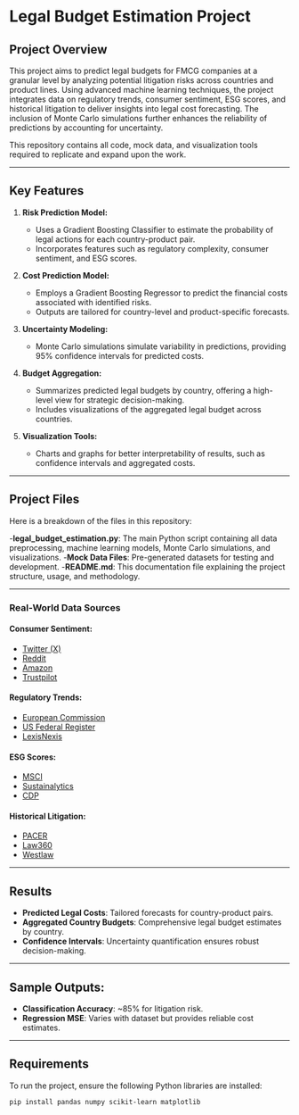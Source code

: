 # Legal Budget Estimation Project

## Project Overview
This project aims to predict legal budgets for FMCG companies at a granular level by analyzing potential litigation risks across countries and product lines. Using advanced machine learning techniques, the project integrates data on regulatory trends, consumer sentiment, ESG scores, and historical litigation to deliver insights into legal cost forecasting. The inclusion of Monte Carlo simulations further enhances the reliability of predictions by accounting for uncertainty.

This repository contains all code, mock data, and visualization tools required to replicate and expand upon the work.

---

## Key Features
1. **Risk Prediction Model:**
   - Uses a Gradient Boosting Classifier to estimate the probability of legal actions for each country-product pair.
   - Incorporates features such as regulatory complexity, consumer sentiment, and ESG scores.

2. **Cost Prediction Model:**
   - Employs a Gradient Boosting Regressor to predict the financial costs associated with identified risks.
   - Outputs are tailored for country-level and product-specific forecasts.

3. **Uncertainty Modeling:**
   - Monte Carlo simulations simulate variability in predictions, providing 95% confidence intervals for predicted costs.

4. **Budget Aggregation:**
   - Summarizes predicted legal budgets by country, offering a high-level view for strategic decision-making.
   - Includes visualizations of the aggregated legal budget across countries.

5. **Visualization Tools:**
   - Charts and graphs for better interpretability of results, such as confidence intervals and aggregated costs.

---
## Project Files
Here is a breakdown of the files in this repository:

   -**legal_budget_estimation.py**: The main Python script containing all data preprocessing, machine learning models, Monte Carlo simulations, and visualizations.
   -**Mock Data Files**: Pre-generated datasets for testing and development.
   -**README.md**: This documentation file explaining the project structure, usage, and methodology.

---

### Real-World Data Sources

#### Consumer Sentiment:
- [Twitter (X)](https://twitter.com)
- [Reddit](https://www.reddit.com)
- [Amazon](https://www.amazon.com)
- [Trustpilot](https://www.trustpilot.com)

#### Regulatory Trends:
- [European Commission](https://ec.europa.eu)
- [US Federal Register](https://www.federalregister.gov)
- [LexisNexis](https://www.lexisnexis.com)

#### ESG Scores:
- [MSCI](https://www.msci.com)
- [Sustainalytics](https://www.sustainalytics.com)
- [CDP](https://www.cdp.net)

#### Historical Litigation:
- [PACER](https://pacer.uscourts.gov)
- [Law360](https://www.law360.com)
- [Westlaw](https://legal.thomsonreuters.com/en/westlaw)

---

## Results
  - **Predicted Legal Costs**: Tailored forecasts for country-product pairs.
  - **Aggregated Country Budgets**: Comprehensive legal budget estimates by country.
  - **Confidence Intervals**: Uncertainty quantification ensures robust decision-making.

---

## Sample Outputs:
  - **Classification Accuracy**: ~85% for litigation risk.
  - **Regression MSE**: Varies with dataset but provides reliable cost estimates.

---

##  Requirements
To run the project, ensure the following Python libraries are installed:

```bash
pip install pandas numpy scikit-learn matplotlib
